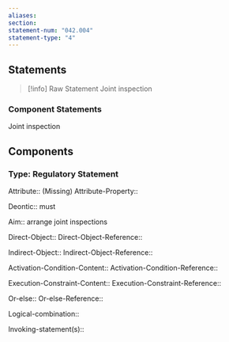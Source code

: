 ```yaml
---
aliases: 
section: 
statement-num: "042.004"
statement-type: "4"
---
```

## Statements 
> [!info] Raw Statement
> Joint inspection 
> 

### Component Statements
Joint inspection 
## Components
### Type: Regulatory Statement
Attribute:: (Missing)
Attribute-Property::

Deontic:: must

Aim:: arrange joint inspections

Direct-Object::
Direct-Object-Reference:: 

Indirect-Object::
Indirect-Object-Reference:: 

Activation-Condition-Content::
Activation-Condition-Reference:: 

Execution-Constraint-Content::
Execution-Constraint-Reference:: 

Or-else::
Or-else-Reference:: 

Logical-combination::

Invoking-statement(s)::